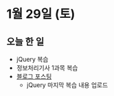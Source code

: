 # 1월 29일 (토)

## 오늘 한 일

* jQuery 복습
* 정보처리기사 1과목 복습
* [블로그 포스팅](https://goodjeon.github.io/)
  * jQuery 마지막 복습 내용 업로드